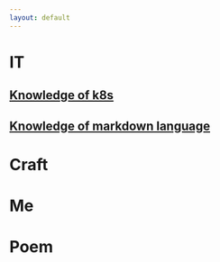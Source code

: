 ```yaml
---
layout: default
---
```

# IT
## [Knowledge of k8s](./docs/it/k8s_knowledge.md)
## [Knowledge of markdown language](./docs/it/markdown_knowledge.md)
# Craft
# Me
# Poem
